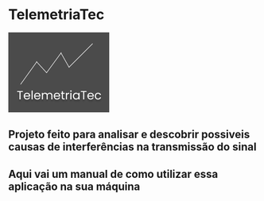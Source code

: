# TelemetriaTec

![alt text](Untitled.png)

## Projeto feito para analisar e descobrir possiveis causas de interferências na transmissão do sinal

## Aqui vai um manual de como utilizar essa aplicação na sua máquina

